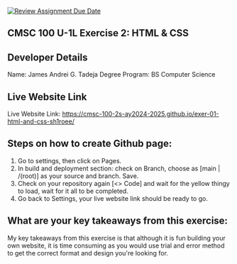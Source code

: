 [![Review Assignment Due Date](https://classroom.github.com/assets/deadline-readme-button-22041afd0340ce965d47ae6ef1cefeee28c7c493a6346c4f15d667ab976d596c.svg)](https://classroom.github.com/a/VhAR7jGx)

## CMSC 100 U-1L Exercise 2: HTML & CSS

## Developer Details
Name: James Andrei G. Tadeja
Degree Program: BS Computer Science

## Live Website Link
Live Website Link: https://cmsc-100-2s-ay2024-2025.github.io/exer-01-html-and-css-sh1roee/

## Steps on how to create Github page:
1. Go to settings, then click on Pages.
2. In build and deployment section: check on Branch, choose as [main | /(root)] as your source and branch. Save.
3. Check on your repository again [<> Code] and wait for the yellow thingy to load, wait for it all to be completed.
4. Go back to Settings, your live website link should be ready to go. 

## What are your key takeaways from this exercise:
My key takeaways from this exercise is that although it is fun building your own website, it is time consuming as you would use trial and error method to get the correct format and design you're looking for. 

